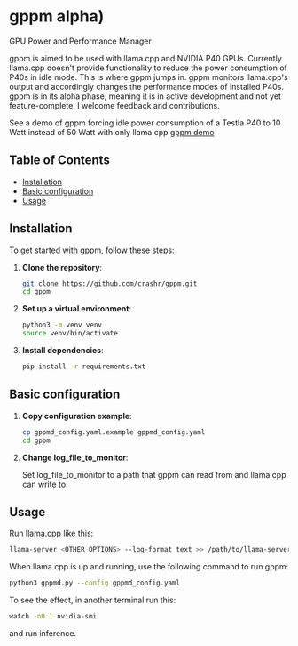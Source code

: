 # gppm alpha)
GPU Power and Performance Manager

gppm is aimed to be used with llama.cpp and NVIDIA P40 GPUs. Currently llama.cpp doesn't provide functionality to reduce the power consumption of P40s in idle mode. This is where gppm jumps in. gppm monitors llama.cpp's output and accordingly changes the performance modes of installed P40s. gppm is in its alpha phase, meaning it is in active development and not yet feature-complete. I welcome feedback and contributions.

See a demo of gppm forcing idle power consumption of a Testla P40 to 10 Watt instead of 50 Watt with only llama.cpp [gppm demo](screencast01.mkv)
  
## Table of Contents

- [Installation](#installation)
- [Basic configuration](#basic-configuration)
- [Usage](#usage)

## Installation

To get started with gppm, follow these steps:

1. **Clone the repository**:
    ```sh
    git clone https://github.com/crashr/gppm.git
    cd gppm
    ```

2. **Set up a virtual environment**:
    ```sh
    python3 -m venv venv
    source venv/bin/activate
    ```

3. **Install dependencies**:
    ```sh
    pip install -r requirements.txt
    ```

## Basic configuration
1. **Copy configuration example**:
    ```sh
    cp gppmd_config.yaml.example gppmd_config.yaml
    cd gppm
    ```
2. **Change log_file_to_monitor**:
   
    Set log_file_to_monitor to a path that gppm can read from and llama.cpp can write to.


## Usage

Run llama.cpp like this:
```sh
llama-server <OTHER OPTIONS> --log-format text >> /path/to/llama-server.log
```

When llama.cpp is up and running, use the following command to run gppm:

```sh
python3 gppmd.py --config gppmd_config.yaml
```
To see the effect, in another terminal run this:
```sh
watch -n0.1 nvidia-smi
```
and run inference.
